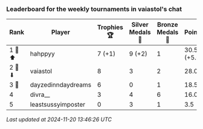 ### Leaderboard for the weekly tournaments in vaiastol's chat
| Rank | Player | Trophies 🏆 | Silver Medals 🥈 | Bronze Medals 🥉 | Points |
|------|--------|-------------|------------------|------------------|--------|
| 1 🥇 ⬆| hahppyy | 7 (+1) | 9 (+2) | 1 | 30.5 (+5.0) |
| 2 🥈 ⬇| vaiastol | 8 | 3 | 2 | 28.0 |
| 3 🥉 | dayzedinndaydreams | 6 | 0 | 1 | 18.5 |
| 4 | divra__ | 3 | 4 | 6 | 16.0 |
| 5 | leastsussyimposter | 0 | 3 | 1 | 3.5 |

_Last updated at 2024-11-20 13:46:26 UTC_